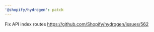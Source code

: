 ```yaml
---
'@shopify/hydrogen': patch
---
```


Fix API index routes https://github.com/Shopify/hydrogen/issues/562
